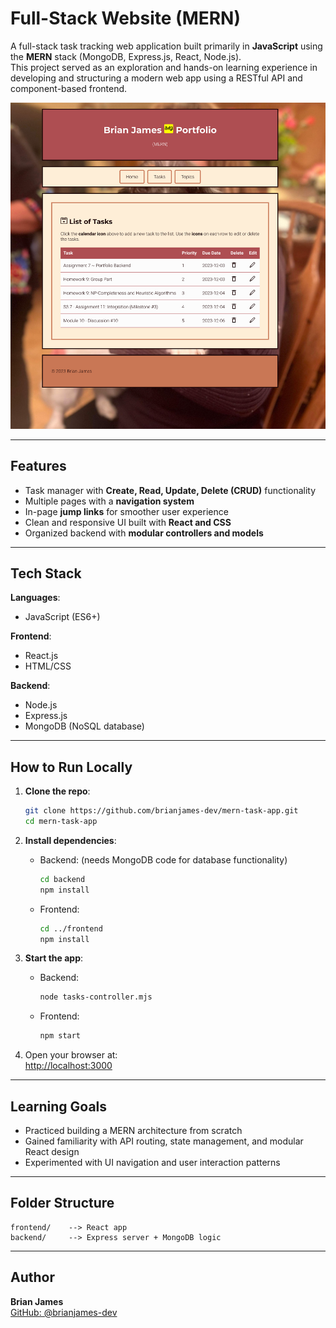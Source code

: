 # Full-Stack Website (MERN)

A full-stack task tracking web application built primarily in **JavaScript** using the **MERN** stack (MongoDB, Express.js, React, Node.js).  
This project served as an exploration and hands-on learning experience in developing and structuring a modern web app using a RESTful API and component-based frontend.

![App Screenshot](./LogScreenshot.png)

---

## Features

- Task manager with **Create, Read, Update, Delete (CRUD)** functionality
- Multiple pages with a **navigation system**
- In-page **jump links** for smoother user experience
- Clean and responsive UI built with **React and CSS**
- Organized backend with **modular controllers and models**

---

## Tech Stack

**Languages**:
- JavaScript (ES6+)

**Frontend**:
- React.js
- HTML/CSS

**Backend**:
- Node.js
- Express.js
- MongoDB (NoSQL database)

---

## How to Run Locally

1. **Clone the repo**:
   ```bash
   git clone https://github.com/brianjames-dev/mern-task-app.git
   cd mern-task-app
   ```

2. **Install dependencies**:

   - Backend: (needs MongoDB code for database functionality)
     ```bash
     cd backend
     npm install
     ```

   - Frontend:
     ```bash
     cd ../frontend
     npm install
     ```

3. **Start the app**:

   - Backend:
     ```bash
     node tasks-controller.mjs
     ```

   - Frontend:
     ```bash
     npm start
     ```

4. Open your browser at:  
   [http://localhost:3000](http://localhost:3000)

---

## Learning Goals

- Practiced building a MERN architecture from scratch
- Gained familiarity with API routing, state management, and modular React design
- Experimented with UI navigation and user interaction patterns

---

## Folder Structure

```
frontend/    --> React app
backend/     --> Express server + MongoDB logic
```

---

## Author

**Brian James**  
[GitHub: @brianjames-dev](https://github.com/brianjames-dev)

